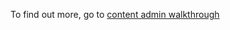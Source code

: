To find out more, go to [content admin walkthrough](https://developer.nomad-cms.com/docs/content-admin-api-javascript)
